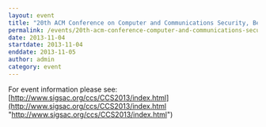 ```yaml
---
layout: event
title: "20th ACM Conference on Computer and Communications Security, Berlin, Germany"
permalink: /events/20th-acm-conference-computer-and-communications-security-berlin-germany
date: 2013-11-04
startdate: 2013-11-04
enddate: 2013-11-05
author: admin
category: event
---
```


For event information please see:
 [http://www.sigsac.org/ccs/CCS2013/index.html](http://www.sigsac.org/ccs/CCS2013/index.html "http://www.sigsac.org/ccs/CCS2013/index.html")

